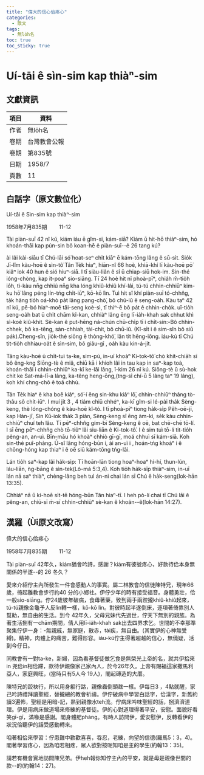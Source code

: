 ```yaml
---
title: "偉大的信心佮疼心"
categories:
  - 散文
tags:
  - 無lo̍h名
toc: true
toc_sticky: true
---
```


# Uí-tāi ê sìn-sim kap thiàⁿ-sim

## 文獻資訊

| 項目 | 資料 |
|---|---|
| 作者 | 無lo̍h名 |
| 卷期 | 台灣教會公報 |
| 卷期 | 第835號 |
| 日期 | 1958/7 |
| 頁數 | 11 |

## 白話字（原文數位化）

Uí-tāi ê Sìn-sim kap thiàⁿ-sim

1958年7月835期        11-12

Tài piàn-suī 42 nî kú, kiám iáu ē gîm-si, kám-siā? Kiám ū hit-hō thiàⁿ-sim, hó khoán-thāi kap pún-sin bô koan-hē ê piàn-suī--ê 26 tang kú?

ài lâi kài-siāu tī Chú-lāi só͘ hoat-seⁿ chi̍t kiāⁿ ē kám-tōng lâng ê sū-si̍t. Sio̍k Jī-lîm kàu-hoē ê sìn-tô͘ Tân Te̍k hiaⁿ, hiān-nî 66 hoè, khiā-khí lī kàu-hoē pō͘ kiâⁿ iok 40 hun ê sió hiuⁿ-siā. I tī siàu-liân ê sî ū chiap-siū hok-im. Sin-thé ióng-chòng, kap it-poaⁿ sio-siāng. Tī 24 hoè hit nî phoà-pīⁿ, chia̍h m̄-tio̍h io̍h, tì-kàu nn̄g chhiú nn̄g kha lóng khiû-khiû khí-lâi, tú-tú chhin-chhiūⁿ kim-ku hō͘ lâng péng lín-tńg chi̍t-iūⁿ, kō-kō lìn. Tuì hit sî khí piàn-suī tó-chhn̂g, ta̍k hāng tio̍h oá-khò pa̍t lâng pang-chō͘, bô chū-iû ê seng-oa̍h. Kàu taⁿ 42 nî kú, pē-bó hiaⁿ-moē tāi-seng koè-sì, tī thiⁿ-ē bô pa̍t ê chhin-cho̍k. uī-tio̍h seng-oa̍h bat ū chi̍t chām kî-kan, chhiàⁿ lâng ēng lī-ia̍h-khah sak chhut khì sì-koè kiû-khit. Sè-kan ê put-hēng ná-chún chū-chi̍p tī i chi̍t-sin:-Bô chhin-chhek, bô ka-têng, sàn-chhiah, tài-chit, bô chū-iû. (Kî-si̍t i ê sim-sîn bô siū pa̍k).Cheng-sîn, jio̍k-thé siōng ê thòng-khó͘, lân tit hêng-iông. iáu-kú tī Chú tit-tio̍h chhiau-oa̍t ê sìn-sim, bô giâu-gî , oa̍h kàu kin-á-ji̍t.

Tâng kàu-hoē ū chi̍t-tuì ta-ke, sim-pū, in-uī khoàⁿ Ki-tok-tô͘ chò khit-chia̍h sī bô êng-kng Siōng-tè ê miâ, chiū kā i khioh lâi in tau kap in saⁿ-kap toà, khoán-thāi i chhin-chhiūⁿ ka-kī ke-lāi lâng, î-kim 26 nî kú. Siōng-tè ū sù-hok chit ke Sat-má-lī-a lâng, ka-têng heng-ōng,(tng-sî chí-ū 5 lâng taⁿ 19 lâng), koh khí chng-chō ê toā chhù.

Tân Te̍k hiaⁿ ê kha boē kiâⁿ, só͘-í ēng sin-khu kiâⁿ lō͘, chhin-chhiūⁿ thâng tò-thâu sô chi̍t-iūⁿ. I muí ji̍t 3 , 4 tiám chiū chhéⁿ, ka-kī gîm-si lé-pài tha̍k Sèng-keng, thè lóng-chóng ê kàu-hoē kî-tó. I tī phoà-pīⁿ tiong ha̍k-si̍p Pe̍h-oē-jī, kap Hàn-jī, Sin Kū-iok tha̍k 3 piàn, Sèng-keng sī ēng àm-kì, se̍k kàu chhin-chhiūⁿ chuí teh lâu. Tī pēⁿ-chhn̂g gím-bī Sèng-keng ê oē, bat chē-chē tō-lí. I sī ēng pēⁿ-chhn̂g chò tō-tiûⁿ lâi siu-liān ê Ki-tok-tô͘. I ê sim tuì tō-lí tit-tio̍h pêng-an, an-uì. Bīn-māu hó khoàⁿ chhiò gī-gī, moá chhuì sī kám-siā. Koh sin-thé puî-phàng. Ū-sî lâng hóng-būn i, ài an-uì i , hoán-tńg khoàⁿ i ê chōng-hóng kap thiaⁿ i ê oē siū kám-tōng tńg-lâi.

Lán tio̍h saⁿ-kap lâi ha̍k-si̍p: Tī hoān-lān tiong hoaⁿ-hoaⁿ hí-hí, thun-lún, láu-liān, ǹg-bāng ê sìn-tek(Lô-má 5:3,4). Koh tio̍h ha̍k-si̍p thiàⁿ-sim, in-uī lán nā saⁿ thiàⁿ, chèng-lâng beh tuì án-ni chai lán sī Chú ê ha̍k-seng(Iok-hān 13:35).

Chhiáⁿ nā ū ki-hoē si̍t-tē hóng-būn Tân hiaⁿ-tī. I heh pò-lí chai tī Chú lāi ê pêng-an, chiū-sī m̄-sī chhin-chhiūⁿ sè-kan ê khoán--ê(Iok-hān 14:27).

## 漢羅（Ùi原文改寫）

偉大的信心佮疼心

1958年7月835期        11-12

Tài piàn-suī 42年久，kiám猶會吟詩，感謝？kiám有彼號疼心，好款待佮本身無關係的半遂--的 26 冬久？

愛來介紹佇主內所發生一件會感動人的事實。屬二林教會的信徒陳特兄，現年66歲，徛起離教會步行約40 分的小鄉社。伊佇少年的時有接受福音。身體勇壯，佮一般sio-siāng。佇24歲彼年破病，食毋著藥，致到兩手兩跤攏khiû-khiû起來，tú-tú親像金龜予人反lìn轉一樣，kō-kō lìn。對彼時起半遂倒床，逐項著倚靠別人幫助，無自由的生活。到今 42年久，父母兄妹代先過世，佇天下無別的親族。為著生活捌有一chām期間，倩人用lī-ia̍h-khah sak出去四界求乞。世間的不幸那準聚集佇伊一身：-無親戚，無家庭，散赤，tài疾，無自由。(其實伊的心神無受縛)。精神，肉體上的痛苦，難得形容。iáu-kú佇主得著超越的信心，無僥疑，活到今仔日。

同教會有一對ta-ke，新婦，因為看基督徒做乞食是無榮光上帝的名，就共伊拾來in 兜佮in相佮蹛，款待伊親像家己家內人，於今26年久。上帝有賜福這家撒馬利亞人，家庭興旺，(當時只有5人今 19人)，閣起磚造的大厝。

陳特兄的跤袂行，所以用身軀行路，親像蟲倒頭趖一樣。伊每日3 ，4點就醒，家己吟詩禮拜讀聖經，替攏總的教會祈禱。伊佇破病中學習白話字，佮漢字，新舊約讀3遍佈，聖經是用暗-記，熟到親像水teh流。佇病床吟味聖經的話，捌濟濟道理。伊是用病床做道場來修練的基督徒。伊的心對道理得著平安，安慰。面貌好看笑gī-gī，滿喙是感謝。閣身體肥phàng。有時人訪問伊，愛安慰伊，反轉看伊的狀況佮聽伊的話受感動轉來。

咱著相佮來學習：佇患難中歡歡喜喜，吞忍，老練，向望的信德(羅馬5：3，4)。閣著學習疼心，因為咱若相疼，眾人欲對按呢知咱是主的學生(約翰13：35)。

請若有機會實地訪問陳兄弟。伊heh報你知佇主內的平安，就是毋是親像世間的款--的(約翰14：27)。
